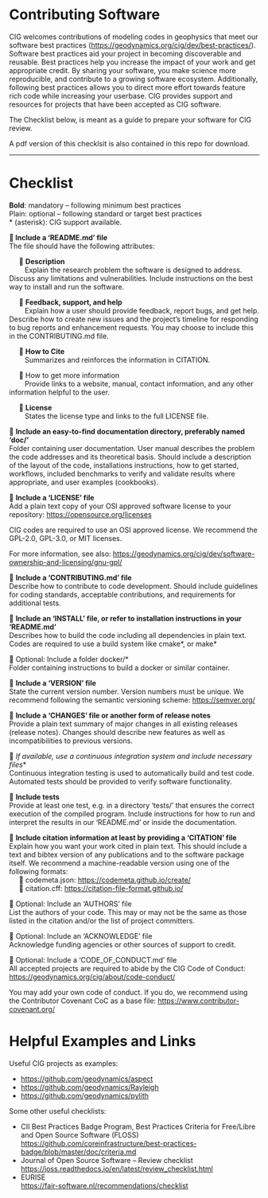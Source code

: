 # Contributing Software

CIG welcomes contributions of modeling codes in geophysics that meet our software best practices (https://geodynamics.org/cig/dev/best-practices/). Software best practices aid your project in becoming discoverable and reusable. Best practices help you increase the impact of your work and get appropriate credit. By sharing your software, you make science more reproducible, and contribute to a growing software ecosystem. Additionally, following best practices allows you to direct more effort towards feature rich code while increasing your userbase. CIG provides support and resources for projects that have been accepted as CIG software.

The Checklist below, is meant as a guide to prepare your software for CIG review.

A pdf version of this checklsit is also contained in this repo for download.

---
# Checklist

**Bold**: mandatory – following minimum best practices  
Plain: optional – following standard or target best practices  
\* (asterisk): CIG support available.

**	Include a ‘README.md’ file**  
The file should have the following attributes:

&nbsp;&nbsp;&nbsp;&nbsp; 	**Description**  
&nbsp;&nbsp;&nbsp;&nbsp;&nbsp;&nbsp;&nbsp; Explain the research problem the software is designed to address.  Discuss any limitations and vulnerabilities. Include instructions on the best way to install and run the software.

&nbsp;&nbsp;&nbsp;&nbsp; 	**Feedback, support, and help**  
&nbsp;&nbsp;&nbsp;&nbsp;&nbsp;&nbsp;&nbsp;  	Explain how a user should provide feedback, report bugs, and get help. Describe how to create new issues and the project’s timeline for responding to bug reports and enhancement requests. You may choose to include this in the CONTRIBUTING.md file.

&nbsp;&nbsp;&nbsp;&nbsp; 	 **How to Cite**  
&nbsp;&nbsp;&nbsp;&nbsp;&nbsp;&nbsp;&nbsp; 	Summarizes and reinforces the information in CITATION.

&nbsp;&nbsp;&nbsp;&nbsp; 	How to get more information  
&nbsp;&nbsp;&nbsp;&nbsp;&nbsp;&nbsp;&nbsp; Provide links to a website, manual, contact information, and any other information helpful to the user.

&nbsp;&nbsp;&nbsp;&nbsp; 	**License**  
&nbsp;&nbsp;&nbsp;&nbsp;&nbsp;&nbsp;&nbsp; States the license type and links to the full LICENSE file.

	**Include an easy-to-find documentation directory, preferably named ‘doc/’**  
Folder containing user documentation. User manual describes the problem the code addresses and its theoretical basis.  Should include a description of the layout of the code, installations instructions, how to get started, workflows, included benchmarks to verify and validate results where appropriate, and user examples (cookbooks).

	**Include a ‘LICENSE’ file**  
Add a plain text copy of your OSI approved software license to your repository: https://opensource.org/licenses

CIG codes are required to use an OSI approved license. We recommend the GPL-2.0, GPL-3.0, or MIT licenses.

For more information, see also:
https://geodynamics.org/cig/dev/software-ownership-and-licensing/gnu-gpl/

	**Include a ‘CONTRIBUTING.md’ file**  
Describe how to contribute to code development.  Should include guidelines for coding standards, acceptable contributions, and requirements for additional tests.

	**Include an ‘INSTALL’ file, or refer to installation instructions in your ‘README.md’**  
Describes how to build the code including all dependencies in plain text. Codes are required to use a build system like cmake\*, or make\*

	Optional: Include a folder docker/\*  
Folder containing instructions to build a docker or similar container.

	**Include a ‘VERSION’ file**  
State the current version number. Version numbers must be unique. We recommend following the semantic versioning scheme: https://semver.org/

	**Include a ‘CHANGES’ file or another form of release notes**  
Provide a plain text summary of major changes in all existing releases (release notes). Changes should describe new features as well as incompatibilities to previous versions.

	**If available, use a continuous integration system* and include necessary files**  
Continuous integration testing is used to automatically build and test code.  Automated tests should be provided to verify software functionality.

	**Include tests**  
Provide at least one test, e.g. in a directory ‘tests/’ that ensures the correct execution of the compiled program. Include instructions for how to run and interpret the results in our ‘README.md’ or inside the documentation.

	**Include citation information at least by providing a ‘CITATION’ file**  
Explain how you want your work cited in plain text.  This should include a text and bibtex version of any publications and to the software package itself.
We recommend a machine-readable version using one of the following formats:  
&nbsp;&nbsp;&nbsp;&nbsp; 	codemeta.json:
https://codemeta.github.io/create/  
&nbsp;&nbsp;&nbsp;&nbsp; 	citation.cff:
https://citation-file-format.github.io/

	Optional: Include an ‘AUTHORS’ file  
List the authors of your code. This may or may not be the same as those listed in the citation and/or the list of project committers.

	Optional: Include an ‘ACKNOWLEDGE’ file  
Acknowledge funding agencies or other sources of support to credit.

	Optional: Include a ‘CODE_OF_CONDUCT.md’ file  
All accepted projects  are required to abide by the CIG Code of Conduct:
https://geodynamics.org/cig/about/code-conduct/

You may add your own code of conduct. If you do, we recommend using the Contributor Covenant CoC as a base file:
https://www.contributor-covenant.org/

# Helpful Examples and Links

Useful CIG projects as examples:
* https://github.com/geodynamics/aspect
* https://github.com/geodynamics/Rayleigh
* https://github.com/geodynamics/pylith

Some other useful checklists:
* CII Best Practices Badge Program, Best Practices Criteria for Free/Libre and Open Source Software (FLOSS)  
	https://github.com/coreinfrastructure/best-practices-badge/blob/master/doc/criteria.md
* Journal of Open Source Software – Review checklist  
	https://joss.readthedocs.io/en/latest/review_checklist.html
* EURISE  
	https://fair-software.nl/recommendations/checklist
